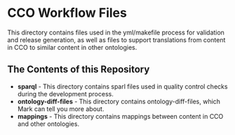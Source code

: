 # CCO Workflow Files

This directory contains files used in the yml/makefile process for validation and release generation, as well as files to support translations from content in CCO to similar content in other ontologies. 

## The Contents of this Repository

* **sparql** - This directory contains sparl files used in quality control checks during the development process. 
* **ontology-diff-files** - This directory contains ontology-diff-files, which Mark can tell you more about. 
* **mappings** - This directory contains mappings between content in CCO and other ontologies. 


